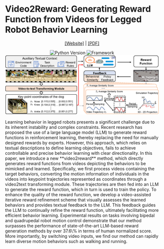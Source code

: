# Video2Reward: Generating Reward Function from Videos for Legged Robot Behavior Learning
<div align="center">

[[Website]](https://Video2Reward.github.io/) | [[PDF]](https://Video2Reward.github.io/pdf)

![Python Version](https://img.shields.io/badge/python-3.8-blue)
![Framework](https://img.shields.io/badge/Framework-PyTorch-red)
![Research Results](./fig2.png)
</div>
Learning behavior in legged robots presents a significant challenge due to its inherent instability and complex constraints. Recent research has proposed the use of a large language model (LLM) to generate reward functions in reinforcement learning, thereby replacing the need for manually designed rewards by experts. However, this approach, which relies on textual descriptions to define learning objectives, fails to achieve controllable and precise behavior learning with clear directionality. In this paper, we introduce a new **video2reward** method, which directly generates reward functions from videos depicting the behaviors to be mimicked and learned. Specifically, we first process videos containing the target behaviors, converting the motion information of individuals in the videos into keypoint trajectories represented as coordinates through a video2text transforming module. These trajectories are then fed into an LLM to generate the reward function, which in turn is used to train the policy. To enhance the quality of the reward function, we develop a video-assisted iterative reward refinement scheme that visually assesses the learned behaviors and provides textual feedback to the LLM. This feedback guides the LLM to continually refine the reward function, ultimately facilitating more efficient behavior learning. Experimental results on tasks involving bipedal and quadrupedal robot motion control demonstrate that our method surpasses the performance of state-of-the-art LLM-based reward generation methods by over 37.6\% in terms of human normalized score. More importantly, by switching video inputs, we find our method can rapidly learn diverse motion behaviors such as walking and running.
